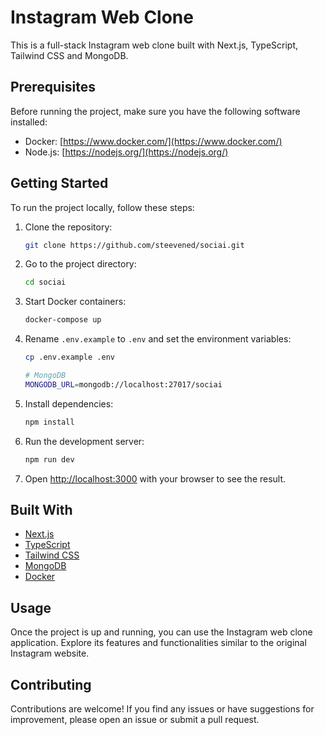# Instagram Web Clone

This is a full-stack Instagram web clone built with Next.js, TypeScript, Tailwind CSS and MongoDB.

## Prerequisites

Before running the project, make sure you have the following software installed:

- Docker: [https://www.docker.com/](https://www.docker.com/)
- Node.js: [https://nodejs.org/](https://nodejs.org/)

## Getting Started

To run the project locally, follow these steps:

1. Clone the repository:

   ```bash
   git clone https://github.com/steevened/sociai.git
   ```

2. Go to the project directory:

   ```bash
   cd sociai
   ```

3. Start Docker containers:

   ```bash
   docker-compose up
   ```

4. Rename `.env.example` to `.env` and set the environment variables:

   ```bash
   cp .env.example .env
   ```

   ```bash
   # MongoDB
   MONGODB_URL=mongodb://localhost:27017/sociai
   ```

5. Install dependencies:

   ```bash
   npm install
   ```

6. Run the development server:

   ```bash
   npm run dev
   ```

7. Open [http://localhost:3000](http://localhost:3000) with your browser to see the result.

## Built With

- [Next.js](https://nextjs.org/)
- [TypeScript](https://www.typescriptlang.org/)
- [Tailwind CSS](https://tailwindcss.com/)
- [MongoDB](https://www.mongodb.com/)
- [Docker](https://www.docker.com/)

## Usage

Once the project is up and running, you can use the Instagram web clone application. Explore its features and functionalities similar to the original Instagram website.

## Contributing

Contributions are welcome! If you find any issues or have suggestions for improvement, please open an issue or submit a pull request.
